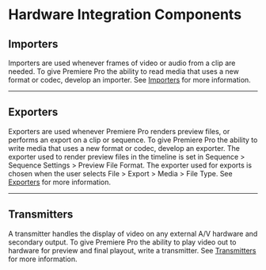 # Hardware Integration Components

## Importers

Importers are used whenever frames of video or audio from a clip are needed. To give Premiere Pro the ability to read media that uses a new format or codec, develop an importer. See [Importers](../importers/importers.md) for more information.

---

## Exporters

Exporters are used whenever Premiere Pro renders preview files, or performs an export on a clip or sequence. To give Premiere Pro the ability to write media that uses a new format or codec, develop an exporter. The exporter used to render preview files in the timeline is set in Sequence > Sequence Settings > Preview File Format. The exporter used for exports is chosen when the user selects File > Export > Media > File Type. See [Exporters](../exporters/exporters.md) for more information.

---

## Transmitters

A transmitter handles the display of video on any external A/V hardware and secondary output. To give Premiere Pro the ability to play video out to hardware for preview and final playout, write a transmitter. See [Transmitters](../transmitters/transmitters.md) for more information.
